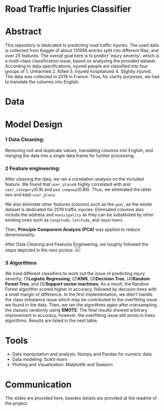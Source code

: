 # Road Traffic Injuries Classifier
# Abstract 
This repository is dedicated to predicting road traffic injuries. The used data is collected from Kaggle of about 131956 entries split into different files, and over 25 features. The overall goal here is to predict 'injury severity', which is a multi-class classification issue, based on analyzing the provided dataset. According to data specifications, injured people are classified into four groups of 1. Unharmed 2. Killed 3. Injured hospitalized 4. Slightly injured. The data was collected in 2019 in France. Thus, for clarity purposes, we had to translate the columns into English.  

# Data



# Model Design
### 1 Data Cleaning: 
Removing null and duplicate values, translating columns into English, and merging the data into a single data frame for further processing.

### 2 Feature engineering:
After cleaning the data, we ran a correlation analysis on the included feature. We found that `user_place`is highly correlated with and `user_category`(0.9) and `ped_company`(0.86). Thus, we eliminated the latter two and kept `user_place`. 

We also eliminate other features (column) such as the `year`, as the whole dataset is dedicated for 2019 traffic injuries. Eliminated columns also include the address and `municipality` as they can be substituted by other existing ones such as `longitude`, `latitude`, and `department`.

Then, **Principle Component Analysis (PCA)** was applied to reduce dimensionality. 

After Data Cleaning and Features Engineering, we roughly followed the steps depicted in the next picture. 
![](https://iaml.it/blog/optimizing-sklearn-pipelines/images/pipeline-diagram.png)

### 3 Algorithms
We tried different classifiers to work out the issue of predicting injury severity; (1)**Logistic Regressing**, (2)**KNN**, (3)**Decision Tree**, (4)**Random Forest Tree**, and (5)**Support vector machines**. As a result, the Random Forest algorithm scored higher in accuracy, followed by decision trees with a small margin of difference. In the first implementation, we didn't handle the class imbalance issue which may be contributed to the overfitting issue we found in the data. Then, we ran the algorithms again after oversampling the classes randomly using **SMOTE**. The final results showed arbitrary improvement in accuracy, however, the overfitting issue still exists in trees algorithms. Results are listed in the next table. 


# Tools
* Data manipulation and analysis: Numpy and Pandas for numeric data
* Data modeling: Scikit-learn
* Plotting and Visualization: Matplotlib and Seaborn

# Communication
The slides are provided here, besides details are provided at the readme of the project.
